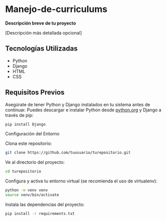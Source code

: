 # Manejo-de-curriculums

**Descripción breve de tu proyecto**

[Descripción más detallada opcional]

## Tecnologías Utilizadas

- Python
- Django
- HTML
- CSS

## Requisitos Previos

Asegúrate de tener Python y Django instalados en tu sistema antes de continuar. Puedes descargar e instalar Python desde [python.org](https://www.python.org/downloads/) y Django a través de pip:

```bash
pip install Django
```

Configuración del Entorno


Clona este repositorio:

```bash
git clone https://github.com/tuusuario/turepositorio.git
```

Ve al directorio del proyecto:

```bash
cd turepositorio
```

Configura y activa tu entorno virtual (se recomienda el uso de virtualenv):
```bash
python -m venv venv
source venv/bin/activate
```

Instala las dependencias del proyecto:
```bash
pip install -r requirements.txt
```


